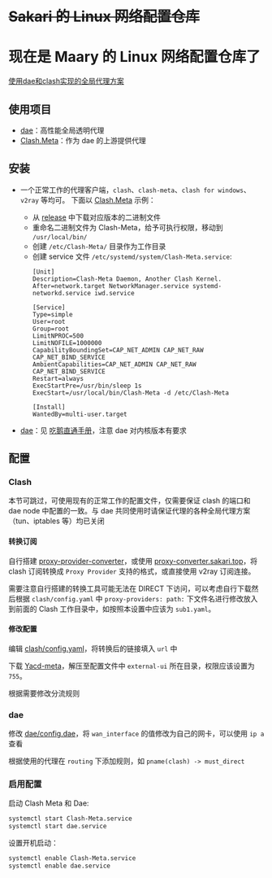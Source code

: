 # ~~Sakari 的 Linux 网络配置仓库~~
# 现在是 Maary 的 Linux 网络配置仓库了

[使用dae和clash实现的全局代理方案](https://sakari.top/2023/dae-clash/)

## 使用项目

- [dae](https://github.com/daeuniverse/dae)：高性能全局透明代理
- [Clash.Meta](https://github.com/MetaCubeX/Clash.Meta)：作为 dae 的上游提供代理

## 安装

- 一个正常工作的代理客户端，`clash`、`clash-meta`、`clash for windows`、`v2ray` 等均可。
下面以 [Clash.Meta](https://github.com/MetaCubeX/Clash.Meta) 示例：
    - 从 [release](https://github.com/MetaCubeX/Clash.Meta/releases) 中下载对应版本的二进制文件
    - 重命名二进制文件为 Clash-Meta，给予可执行权限，移动到 ```/usr/local/bin/```
    - 创建 ```/etc/Clash-Meta/``` 目录作为工作目录
    - 创建 service 文件 ```/etc/systemd/system/Clash-Meta.service```:
        ```
        [Unit]
        Description=Clash-Meta Daemon, Another Clash Kernel.
        After=network.target NetworkManager.service systemd-networkd.service iwd.service

        [Service]
        Type=simple
        User=root
        Group=root
        LimitNPROC=500
        LimitNOFILE=1000000
        CapabilityBoundingSet=CAP_NET_ADMIN CAP_NET_RAW CAP_NET_BIND_SERVICE
        AmbientCapabilities=CAP_NET_ADMIN CAP_NET_RAW CAP_NET_BIND_SERVICE
        Restart=always
        ExecStartPre=/usr/bin/sleep 1s
        ExecStart=/usr/local/bin/Clash-Meta -d /etc/Clash-Meta

        [Install]
        WantedBy=multi-user.target
        ```

- [dae](https://github.com/daeuniverse/dae)：见 [吃鹅直通手册](https://github.com/daeuniverse/dae/blob/main/docs/getting-started/README_zh.md)，注意 dae 对内核版本有要求

## 配置

### Clash

本节可跳过，可使用现有的正常工作的配置文件，仅需要保证 clash 的端口和 dae node 中配置的一致。与 dae 共同使用时请保证代理的各种全局代理方案（tun、iptables 等）均已关闭

#### 转换订阅

自行搭建 [proxy-provider-converter](https://github.com/qier222/proxy-provider-converter)，或使用 [proxy-converter.sakari.top](https://proxy-converter.sakari.top/)，将 clash 订阅转换成 `Proxy Provider` 支持的格式，或直接使用 v2ray 订阅连接。

需要注意自行搭建的转换工具可能无法在 DIRECT 下访问，可以考虑自行下载然后根据 `clash/config.yaml` 中 `proxy-providers: path:` 下文件名进行修改放入到前面的 Clash 工作目录中，如按照本设置中应该为 `sub1.yaml`。

#### 修改配置

编辑 [clash/config.yaml](clash/config.yaml)，将转换后的链接填入 `url` 中

下载 [Yacd-meta](https://github.com/yaling888/yacd/archive/gh-pages.zip)，解压至配置文件中 `external-ui` 所在目录，权限应该设置为 ```755```。

根据需要修改分流规则

### dae

修改 [dae/config.dae](dae/config.dae)，将 `wan_interface` 的值修改为自己的网卡，可以使用 `ip a` 查看

根据使用的代理在 `routing` 下添加规则，如 `pname(clash) -> must_direct`

### 启用配置

启动 Clash Meta 和 Dae:

```sh
systemctl start Clash-Meta.service
systemctl start dae.service 
```

设置开机启动：

```sh
systemctl enable Clash-Meta.service
systemctl enable dae.service 
```
